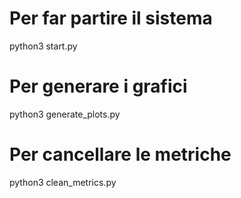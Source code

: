 # Per far partire il sistema
python3 start.py

# Per generare i grafici
python3 generate_plots.py

# Per cancellare le metriche
python3 clean_metrics.py